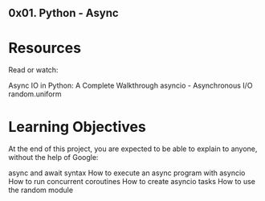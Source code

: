## 0x01. Python - Async

# Resources
Read or watch:

Async IO in Python: A Complete Walkthrough
asyncio - Asynchronous I/O
random.uniform

# Learning Objectives
At the end of this project, you are expected to be able to explain to anyone, without the help of Google:

async and await syntax
How to execute an async program with asyncio
How to run concurrent coroutines
How to create asyncio tasks
How to use the random module
